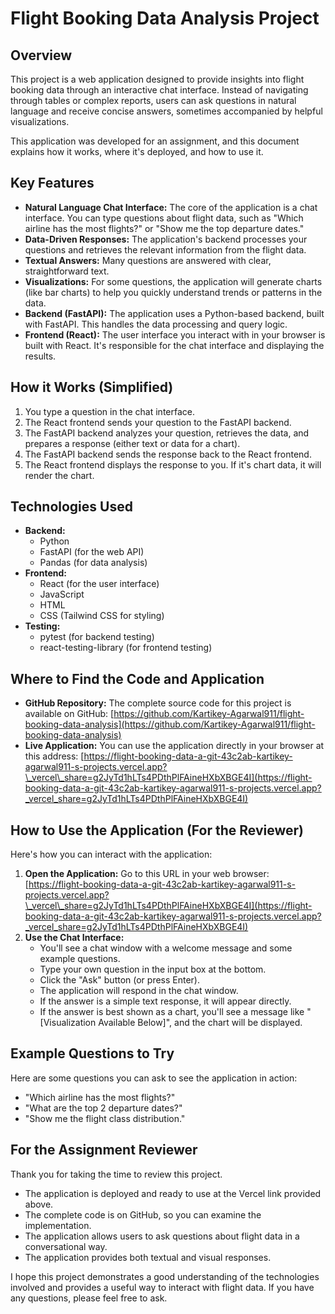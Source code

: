 # Flight Booking Data Analysis Project

## Overview

This project is a web application designed to provide insights into flight booking data through an interactive chat interface.  Instead of navigating through tables or complex reports, users can ask questions in natural language and receive concise answers, sometimes accompanied by helpful visualizations.

This application was developed for an assignment, and this document explains how it works, where it's deployed, and how to use it.

## Key Features

* **Natural Language Chat Interface:** The core of the application is a chat interface.  You can type questions about flight data, such as "Which airline has the most flights?" or "Show me the top departure dates."
* **Data-Driven Responses:** The application's backend processes your questions and retrieves the relevant information from the flight data.
* **Textual Answers:** Many questions are answered with clear, straightforward text.
* **Visualizations:** For some questions, the application will generate charts (like bar charts) to help you quickly understand trends or patterns in the data.
* **Backend (FastAPI):** The application uses a Python-based backend, built with FastAPI.  This handles the data processing and query logic.
* **Frontend (React):** The user interface you interact with in your browser is built with React.  It's responsible for the chat interface and displaying the results.

## How it Works (Simplified)

1.  You type a question in the chat interface.
2.  The React frontend sends your question to the FastAPI backend.
3.  The FastAPI backend analyzes your question, retrieves the data, and prepares a response (either text or data for a chart).
4.  The FastAPI backend sends the response back to the React frontend.
5.  The React frontend displays the response to you.  If it's chart data, it will render the chart.

## Technologies Used

* **Backend:**
    * Python
    * FastAPI (for the web API)
    * Pandas (for data analysis)
* **Frontend:**
    * React (for the user interface)
    * JavaScript
    * HTML
    * CSS (Tailwind CSS for styling)
* **Testing:**
    * pytest (for backend testing)
    * react-testing-library (for frontend testing)

## Where to Find the Code and Application

* **GitHub Repository:** The complete source code for this project is available on GitHub: [https://github.com/Kartikey-Agarwal911/flight-booking-data-analysis](https://github.com/Kartikey-Agarwal911/flight-booking-data-analysis)
* **Live Application:** You can use the application directly in your browser at this address: [https://flight-booking-data-a-git-43c2ab-kartikey-agarwal911-s-projects.vercel.app?\_vercel\_share=g2JyTd1hLTs4PDthPlFAineHXbXBGE4I](https://flight-booking-data-a-git-43c2ab-kartikey-agarwal911-s-projects.vercel.app?_vercel_share=g2JyTd1hLTs4PDthPlFAineHXbXBGE4I)

## How to Use the Application (For the Reviewer)

Here's how you can interact with the application:

1.  **Open the Application:** Go to this URL in your web browser: [https://flight-booking-data-a-git-43c2ab-kartikey-agarwal911-s-projects.vercel.app?\_vercel\_share=g2JyTd1hLTs4PDthPlFAineHXbXBGE4I](https://flight-booking-data-a-git-43c2ab-kartikey-agarwal911-s-projects.vercel.app?_vercel_share=g2JyTd1hLTs4PDthPlFAineHXbXBGE4I)
2.  **Use the Chat Interface:**
    * You'll see a chat window with a welcome message and some example questions.
    * Type your own question in the input box at the bottom.
    * Click the "Ask" button (or press Enter).
    * The application will respond in the chat window.
    * If the answer is a simple text response, it will appear directly.
    * If the answer is best shown as a chart, you'll see a message like "[Visualization Available Below]", and the chart will be displayed.

## Example Questions to Try

Here are some questions you can ask to see the application in action:

* "Which airline has the most flights?"
* "What are the top 2 departure dates?"
* "Show me the flight class distribution."

## For the Assignment Reviewer

Thank you for taking the time to review this project.

* The application is deployed and ready to use at the Vercel link provided above.
* The complete code is on GitHub, so you can examine the implementation.
* The application allows users to ask questions about flight data in a conversational way.
* The application provides both textual and visual responses.

I hope this project demonstrates a good understanding of the technologies involved and provides a useful way to interact with flight data. If you have any questions, please feel free to ask.
